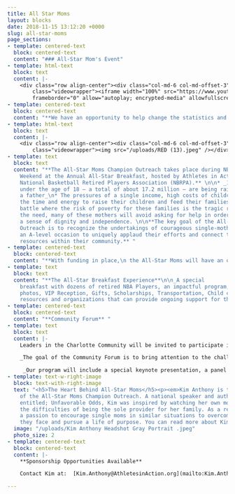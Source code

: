 ```yaml
---
title: All Star Moms
layout: blocks
date: 2018-11-15 13:12:20 +0000
slug: all-star-moms
page_sections:
- template: centered-text
  block: centered-text
  content: "### All-Star Mom's Event"
- template: html-text
  block: text
  content: |-
    <div class="row align-center"><div class="col-md-6 col-md-offset-3"><div
        class="videowrapper"><iframe width="100%" src="https://www.youtube.com/embed/n2UOhJ-KIJ0"
        frameborder="0" allow="autoplay; encrypted-media" allowfullscreen></iframe></div></div></div>
- template: centered-text
  block: centered-text
  content: "**We have an opportunity to help change the statistics and impact single mothers, their children, and their communities, one NBA All-Star City at a time!** "
- template: html-text
  block: text
  content: |-
    <div class="row align-center"><div class="col-md-6 col-md-offset-3"><div
        class="videowrapper"><img src="/uploads/RED (13).jpeg" /></div></div></div>
- template: text
  block: text
  content: "**The All-Star Moms Champion Outreach takes place during NBA All-Star
    Weekend at the Annual All-Star Breakfast, hosted by Athletes in Action and the
    National Basketball Retired Players Association (NBRPA).** \n\n* _1 in 4 children
    under the age of 18 — a total of about 17.2 million — are being raised without
    a father_\n* The pressures of a single income, high costs of childcare, finding
    the time and energy to raise their children and feed their families is a constant
    battle where the risk of poverty for these families is the tragic reality\n* Despite
    the need, many of these mothers will avoid asking for help in order to maintain
    a sense of dignity and independence. \n\n**The key goal of the All-Star Moms Champion
    Outreach is to recognize the undertakings of courageous single-mothers and create
    an A-level occasion to uniquely applaud their efforts and connect them with pertinent
    resources within their community.** "
- template: centered-text
  block: centered-text
  content: "**With funding in place,\n the All-Star Moms will have an opportunity to participate in the following:** "
- template: text
  block: text
  content: "**The All-Star Breakfast Experience**\n\n_A special
    breakfast with dozens of retired NBA Players, an impactful program, Red Carpet
    photos, VIP Reception, Gifts, Scholarships, Transportation, Child care, and more!_\n\n**Resource Row** \n\n_A one-stop-shop connecting single moms with local
    resources and organizations that can provide ongoing support for their families._\n\n **Night with the Rising Stars**\n\n_An opportunity watch the NBA’s first and second year players compete in the Rising Stars Challenge on Friday night with up to two of their children._ \n\n**Follow up Weekend Retreat**\n\n_Includes Hotel Stay, Meals, Workshops, All-Star Moms Resource Kit and Curriculum, for 50 mothers_"
- template: centered-text
  block: centered-text
  content: "**Community Forum** "
- template: text
  block: text
  content: |-
    Leaders in the Charlotte Community will be invited to participate in the Community Forum.

    _The goal of the Community Forum is to bring attention to the challenges single mothers face and inspire community leaders to develop more effective ways to work together to create support systems that assist these moms with upward mobility, while upholding dignity and respect._

     _Our program will include a special keynote presentation, a panel discussion, and an opportunity to dialogue about how the city of Charlotte can come together and create innovative ways to have a greater impact._
- template: text-w-right-image
  block: text-with-right-image
  text: "<h5>The Heart Behind All-Star Moms</h5><p><em>Kim Anthony is the visionary
    of the All-Star Moms Champion Outreach. A national speaker and author of the book
    entitled; Unfavorable Odds, Kim was inspired by watching her own mother overcome
    the difficulties of being the sole provider for her family. As a result, she developed
    a passion to encourage single moms in similar situations to overcome the obstacles
    they face and pursue a life of purpose. You can read more about Kim at www.KimAnthony.net.</em></p>"
  image: "/uploads/Kim Anthony Headshot Gray Portrait .jpeg"
  photo_size: 2
- template: centered-text
  block: centered-text
  content: |-
    **Sponsorship Opportunities Available**

    Contact Kim at:  [Kim.Anthony@AthletesinAction.org](mailto:Kim.Anthony@AthletesinAction.org)

---
```

